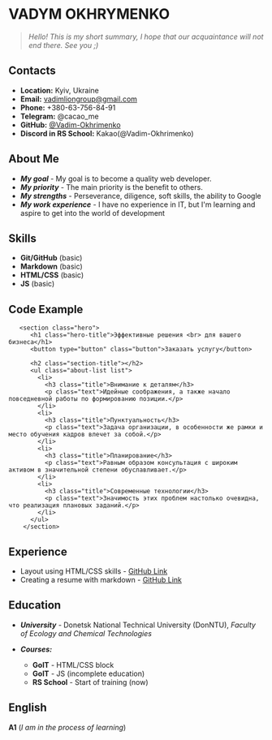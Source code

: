 # VADYM OKHRYMENKO
> *Hello! This is my short summary, I hope that our acquaintance will not end there. See you ;)*

## Contacts 

* **Location:** Kyiv, Ukraine
* **Email:** vadimliongroup@gmail.com
* **Phone:** +380-63-756-84-91
* **Telegram:** @cacao_me
* **GitHub:** [@Vadim-Okhrimenko](https://github.com/Vadim-Okhrimenko)
* **Discord in RS School:** Kakao(@Vadim-Okhrimenko)

## About Me

* ***My goal*** - My goal is to become a quality web developer.
* ***My priority*** - The main priority is the benefit to others.
* ***My strengths*** - Perseverance, diligence, soft skills, the ability to Google
* ***My work experience*** - I have no experience in IT, but I'm learning and aspire to get into the world of development

## Skills

* **Git/GitHub** (basic)
* **Markdown** (basic)
* **HTML/CSS** (basic)
* **JS** (basic)

## Code Example

```
   <section class="hero">
      <h1 class="hero-title">Эффективные решения <br> для вашего бизнеса</h1>
      <button type="button" class="button">Заказать услугу</button>

      <h2 class="section-title"></h2>
      <ul class="about-list list">
        <li>
          <h3 class="title">Внимание к деталям</h3>
          <p class="text">Идейные соображения, а также начало повседневной работы по формированию позиции.</p>
        </li>
        <li>
          <h3 class="title">Пунктуальность</h3>
          <p class="text">Задача организации, в особенности же рамки и место обучения кадров влечет за собой.</p>
        </li>
        <li>
          <h3 class="title">Планирование</h3>
          <p class="text">Равным образом консультация с широким активом в значительной степени обуславливает.</p>
        </li>
        <li>
          <h3 class="title">Современные технологии</h3>
          <p class="text">Значимость этих проблем настолько очевидна, что реализация плановых заданий.</p>
        </li>
      </ul>
    </section>
```

## Experience

* Layout using HTML/CSS skills - [GitHub Link](https://vadim-okhrimenko.github.io/goit-markup-hw-08/)
* Creating a resume with markdown - [GitHub Link](https://github.com/Vadim-Okhrimenko/rsschool-cv)

## Education

* ***University*** - Donetsk National Technical University (DonNTU), *Faculty of Ecology and Chemical Technologies*
* ***Courses:***

   * **GoIT** - HTML/CSS block
   * **GoIT** - JS (incomplete education)
   * **RS School** - Start of training (now)

## English

**А1** (*I am in the process of learning*)
